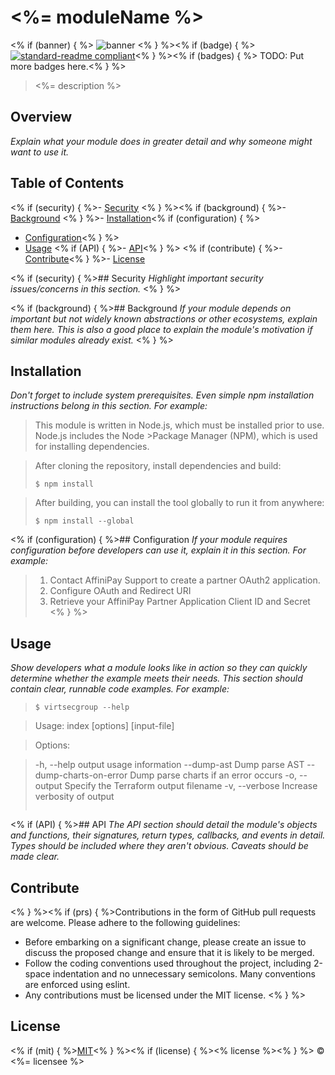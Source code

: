 # <%= moduleName %>
<% if (banner) { %>
![banner](<% bannerPath %>)
<% } %><% if (badge) { %>
[![standard-readme compliant](https://img.shields.io/badge/standard--readme-OK-green.svg?style=flat-square)](https://github.com/RichardLitt/standard-readme)<% } %><% if (badges) { %>
TODO: Put more badges here.<% } %>

> <%= description %>

## Overview
_Explain what your module does in greater detail and why someone might want to use it._

## Table of Contents

<% if (security) { %>- [Security](#security)
<% } %><% if (background) { %>- [Background](#background)
<% } %>- [Installation](#installation)<% if (configuration) { %>
- [Configuration](#configuration)<% } %>
- [Usage](#usage)
<% if (API) { %>- [API](#api)<% } %>
<% if (contribute) { %>- [Contribute](#contribute)<% } %>- [License](#license)

<% if (security) { %>## Security
_Highlight important security issues/concerns in this section._
<% } %>

<% if (background) { %>## Background
_If your module depends on important but not widely known abstractions or other ecosystems, explain them here. This is also a good place to explain the module's motivation if similar modules already exist._
<% } %>

## Installation
_Don't forget to include system prerequisites. Even simple npm installation instructions belong in this section. For example:_

>This module is written in Node.js, which must be installed prior to use. Node.js includes the Node >Package Manager (NPM), which is used for installing dependencies.

>After cloning the repository, install dependencies and build:
>```
>$ npm install
>```

>After building, you can install the tool globally to run it from anywhere:
>```
>$ npm install --global
>```

<% if (configuration) { %>## Configuration
_If your module requires configuration before developers can use it, explain it in this section. For example:_

>1. Contact AffiniPay Support to create a partner OAuth2 application.
>2. Configure OAuth and Redirect URI
>3. Retrieve your AffiniPay Partner Application Client ID and Secret
<% } %>

## Usage
_Show developers what a module looks like in action so they can quickly determine whether the example meets their needs. This section should contain clear, runnable code examples. For example:_
>```
>$ virtsecgroup --help

>  Usage: index [options] [input-file]

>  Options:

>    -h, --help                  output usage information
>    --dump-ast                  Dump parse AST
>    --dump-charts-on-error      Dump parse charts if an error occurs
>    -o, --output <output-file>  Specify the Terraform output filename
>    -v, --verbose               Increase verbosity of output
>```

<% if (API) { %>## API
_The API section should detail the module's objects and functions, their signatures, return types, callbacks, and events in detail. Types should be included where they aren't obvious. Caveats should be made clear._

## Contribute

<% } %><% if (prs) { %>Contributions in the form of GitHub pull requests are welcome. Please adhere to the following guidelines:
  - Before embarking on a significant change, please create an issue to discuss the proposed change and ensure that it is likely to be merged.
  - Follow the coding conventions used throughout the project, including 2-space indentation and no unnecessary semicolons. Many conventions are enforced using eslint.
  - Any contributions must be licensed under the MIT license.
  <% } %>

## License

<% if (mit) { %>[MIT](./LICENSE)<% } %><% if (license) { %><% license %><% } %> © <%= licensee %>
